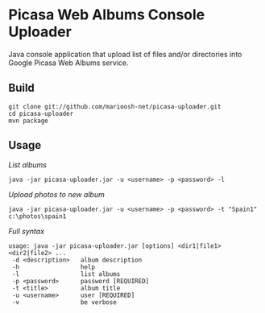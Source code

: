 Picasa Web Albums Console Uploader
==================================

Java console application that upload list of files and/or directories into Google Picasa Web Albums service. 

Build
-----

    git clone git://github.com/marioosh-net/picasa-uploader.git
    cd picasa-uploader
    mvn package

Usage
-----

  *List albums*
  
    java -jar picasa-uploader.jar -u <username> -p <password> -l

  *Upload photos to new album*
  
    java -jar picasa-uploader.jar -u <username> -p <password> -t "Spain1" c:\photos\spain1

  *Full syntax*
  
    usage: java -jar picasa-uploader.jar [options] <dir1|file1> <dir2|file2> ...
     -d <description>   album description
     -h                 help
     -l                 list albums
     -p <password>      password [REQUIRED]
     -t <title>         album title
     -u <username>      user [REQUIRED]
     -v                 be verbose
